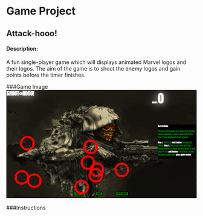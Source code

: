 # Game Project

## Attack-hooo!

#### Description:
A fun single-player game which will displays animated Marvel logos and their logos. The aim of the game is to shoot the enemy logos and gain points before the timer finishes. 

###Game Image
![](gamescreen.png)

###Instructions 

